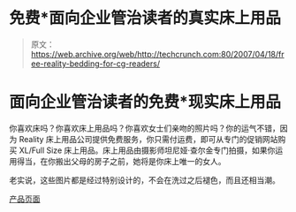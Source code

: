 # 免费*面向企业管治读者的真实床上用品

> 原文：<https://web.archive.org/web/http://techcrunch.com:80/2007/04/18/free-reality-bedding-for-cg-readers/>

# 面向企业管治读者的免费*现实床上用品

你喜欢床吗？你喜欢床上用品吗？你喜欢女士们亲吻的照片吗？你的运气不错，因为 Reality 床上用品公司提供免费服务，你只需付运费，即可从专门的促销网站购买 XL/Full Size 床上用品。床上用品由摄影师坦尼娅·查尔金专门拍摄，如果你运用得当，在你搬出父母的房子之前，她将是你床上唯一的女人。

老实说，这些图片都是经过特别设计的，不会在洗过之后褪色，而且还相当潮。

[产品页面](https://web.archive.org/web/20210301205348/http://www.realitybedding.com/promo)